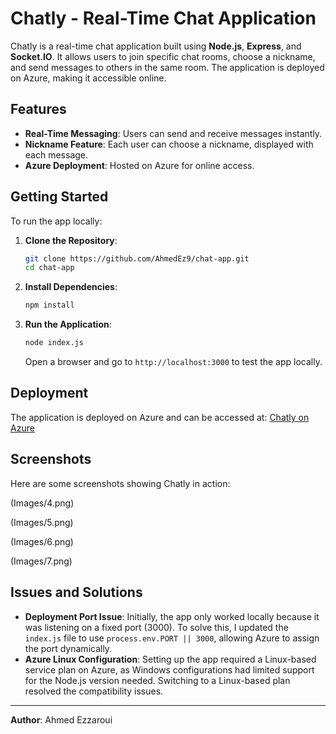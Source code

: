 # Chatly - Real-Time Chat Application

Chatly is a real-time chat application built using **Node.js**, **Express**, and **Socket.IO**. It allows users to join specific chat rooms, choose a nickname, and send messages to others in the same room. The application is deployed on Azure, making it accessible online.

## Features

- **Real-Time Messaging**: Users can send and receive messages instantly.
- **Nickname Feature**: Each user can choose a nickname, displayed with each message.
- **Azure Deployment**: Hosted on Azure for online access.

## Getting Started

To run the app locally:

1. **Clone the Repository**:

   ```bash
   git clone https://github.com/AhmedEz9/chat-app.git
   cd chat-app
   ```

2. **Install Dependencies**:

   ```bash
   npm install
   ```

3. **Run the Application**:
   ```bash
   node index.js
   ```
   Open a browser and go to `http://localhost:3000` to test the app locally.

## Deployment

The application is deployed on Azure and can be accessed at: [Chatly on Azure](https://chatlyapp123.azurewebsites.net)

## Screenshots

Here are some screenshots showing Chatly in action:

(Images/4.png)

(Images/5.png)

(Images/6.png)

(Images/7.png)

## Issues and Solutions

- **Deployment Port Issue**: Initially, the app only worked locally because it was listening on a fixed port (3000). To solve this, I updated the `index.js` file to use `process.env.PORT || 3000`, allowing Azure to assign the port dynamically.
- **Azure Linux Configuration**: Setting up the app required a Linux-based service plan on Azure, as Windows configurations had limited support for the Node.js version needed. Switching to a Linux-based plan resolved the compatibility issues.

---

**Author**: Ahmed Ezzaroui

